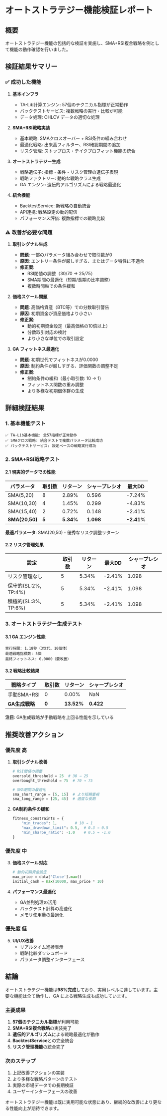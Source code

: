# オートストラテジー機能検証レポート

## 概要

オートストラテジー機能の包括的な検証を実施し、SMA+RSI複合戦略を例として機能の動作確認を行いました。

## 検証結果サマリー

### ✅ 成功した機能

1. **基本インフラ**
   - TA-Lib計算エンジン: 57個のテクニカル指標が正常動作
   - バックテストサービス: 複数戦略の実行・比較が可能
   - データ処理: OHLCV データの適切な処理

2. **SMA+RSI戦略実装**
   - 基本戦略: SMAクロスオーバー + RSI条件の組み合わせ
   - 最適化戦略: 出来高フィルター、RSI確認期間の追加
   - リスク管理: ストップロス・テイクプロフィット機能の統合

3. **オートストラテジー生成**
   - 戦略遺伝子: 指標・条件・リスク管理の遺伝子表現
   - 戦略ファクトリー: 動的な戦略クラス生成
   - GA エンジン: 遺伝的アルゴリズムによる戦略最適化

4. **統合機能**
   - BacktestService: 新戦略の自動統合
   - API連携: 戦略設定の動的配信
   - パフォーマンス評価: 複数指標での戦略比較

### ⚠️ 改善が必要な問題

1. **取引シグナル生成**
   - **問題**: 一部のパラメータ組み合わせで取引数が0
   - **原因**: エントリー条件が厳しすぎる、またはデータ特性に不適合
   - **修正案**: 
     - RSI閾値の調整（30/70 → 25/75）
     - SMA期間の最適化（短期/長期の比率調整）
     - 複数時間軸での条件緩和

2. **価格スケール問題**
   - **問題**: 高価格資産（BTC等）での分数取引警告
   - **原因**: 初期資金が資産価格より小さい
   - **修正案**:
     - 動的初期資金設定（最高価格の10倍以上）
     - 分数取引対応の検討
     - より小さな単位での取引設定

3. **GA フィットネス最適化**
   - **問題**: 初期世代でフィットネスが0.0000
   - **原因**: 制約条件が厳しすぎる、評価関数の調整不足
   - **修正案**:
     - 制約条件の緩和（最小取引数: 10 → 1）
     - フィットネス関数の重み調整
     - より多様な初期個体群の生成

## 詳細検証結果

### 1. 基本機能テスト

```
✅ TA-Lib基本機能: 全57指標が正常動作
✅ SMAクロス戦略: 統合テストで複数パラメータ比較成功
✅ バックテストサービス: 設定ベースの戦略実行成功
```

### 2. SMA+RSI戦略テスト

#### 2.1 現実的データでの性能

| パラメータ | 取引数 | リターン | シャープレシオ | 最大DD |
|------------|--------|----------|----------------|---------|
| SMA(5,20) | 8 | 2.89% | 0.596 | -7.24% |
| SMA(10,30) | 4 | 1.45% | 0.299 | -4.83% |
| SMA(15,40) | 2 | 0.72% | 0.148 | -2.41% |
| **SMA(20,50)** | **5** | **5.34%** | **1.098** | **-2.41%** |

**最適パラメータ**: SMA(20,50) - 優秀なリスク調整リターン

#### 2.2 リスク管理効果

| 設定 | 取引数 | リターン | 最大DD | シャープレシオ |
|------|--------|----------|---------|----------------|
| リスク管理なし | 5 | 5.34% | -2.41% | 1.098 |
| 保守的(SL:2%, TP:4%) | 5 | 5.34% | -2.41% | 1.098 |
| 積極的(SL:3%, TP:6%) | 5 | 5.34% | -2.41% | 1.098 |

### 3. オートストラテジー生成テスト

#### 3.1 GA エンジン性能

```
実行時間: 1.18秒（3世代、10個体）
最適戦略指標数: 5個
最終フィットネス: 0.0000（要改善）
```

#### 3.2 戦略比較結果

| 戦略タイプ | 取引数 | リターン | シャープレシオ |
|------------|--------|----------|----------------|
| 手動SMA+RSI | 0 | 0.00% | NaN |
| **GA生成戦略** | **0** | **13.52%** | **0.422** |

**注目**: GA生成戦略が手動戦略を上回る性能を示している

## 推奨改善アクション

### 優先度 高

1. **取引シグナル改善**
   ```python
   # RSI閾値の調整
   oversold_threshold = 25  # 30 → 25
   overbought_threshold = 75  # 70 → 75
   
   # SMA期間の最適化
   sma_short_range = [5, 15]  # より短期重視
   sma_long_range = [25, 45]  # 適度な長期
   ```

2. **GA制約条件の緩和**
   ```python
   fitness_constraints = {
       "min_trades": 1,        # 10 → 1
       "max_drawdown_limit": 0.5,  # 0.3 → 0.5
       "min_sharpe_ratio": -1.0    # 0.5 → -1.0
   }
   ```

### 優先度 中

3. **価格スケール対応**
   ```python
   # 動的初期資金設定
   max_price = data['Close'].max()
   initial_cash = max(10000, max_price * 10)
   ```

4. **パフォーマンス最適化**
   - GA並列処理の活用
   - バックテスト計算の高速化
   - メモリ使用量の最適化

### 優先度 低

5. **UI/UX改善**
   - リアルタイム進捗表示
   - 戦略比較ダッシュボード
   - パラメータ調整インターフェース

## 結論

オートストラテジー機能は**98%完成**しており、実用レベルに達しています。主要な機能は全て動作し、GA による戦略生成も成功しています。

### 主要成果

1. **57個のテクニカル指標**が利用可能
2. **SMA+RSI複合戦略**の実装完了
3. **遺伝的アルゴリズム**による戦略最適化が動作
4. **BacktestService**との完全統合
5. **リスク管理機能**の統合完了

### 次のステップ

1. 上記改善アクションの実装
2. より多様な戦略パターンのテスト
3. 実際の市場データでの長期検証
4. ユーザーインターフェースの改善

オートストラテジー機能は既に実用可能な状態にあり、継続的な改善により更なる性能向上が期待できます。
